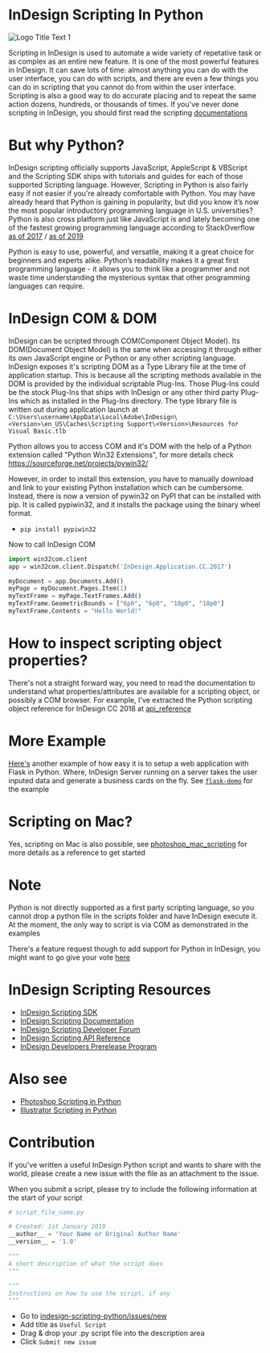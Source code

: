 # InDesign Scripting In Python
![](https://i.imgur.com/mnmAIDH.png "Logo Title Text 1")

Scripting in InDesign is used to automate a wide variety of repetative task or as complex as an entire new feature. It is one of the most powerful features in InDesign. It can save lots of time: almost anything you can do with the user interface, you can do with scripts, and there are even a few things you can do in scripting that you cannot do from within the user interface. Scripting is also a good way to do accurate placing and to repeat the same action dozens, hundreds, or thousands of times. If you've never done scripting in InDesign, you should first read the scripting [documentations](https://console.adobe.io/downloads/id)

# But why Python?
InDesign scripting officially supports JavaScript, AppleScript & VBScript and the Scripting SDK ships with tutorials and guides for each of those supported Scripting language. However, Scripting in Python is also fairly easy if not easier if you're already comfortable with Python. You may have already heard that Python is gaining in popularity, but did you know it’s now the most popular introductory programming language in U.S. universities? Python is also cross platform just like JavaScript is and lately becoming one of the fastest growing programming language according to StackOverflow [as of 2017](https://stackoverflow.blog/2017/09/06/incredible-growth-python) / [as of 2019](https://insights.stackoverflow.com/survey/2019#key-results)

Python is easy to use, powerful, and versatile, making it a great choice for beginners and experts alike. Python’s readability makes it a great first programming language - it allows you to think like a programmer and not waste time understanding the mysterious syntax that other programming languages can require.

# InDesign COM & DOM
InDesign can be scripted through COM(Component Object Model). Its DOM(Document Object Model) is the same when accessing it through either its own JavaScript engine or Python or any other scripting language. InDesign exposes it's scripting DOM as a Type Library file at the time of application startup. This is because all the scripting methods available in the DOM is provided by the individual scriptable Plug-Ins. Those Plug-Ins could be the stock Plug-Ins that ships with InDesign or any other third party Plug-Ins which as installed in the Plug-Ins directory. The type library file is written out during application launch at `C:\Users\username\AppData\Local\Adobe\InDesign\<Version>\en_US\Caches\Scripting Support\<Version>\Resources for Visual Basic.tlb`

Python allows you to access COM and it's DOM with the help of a Python extension called  "Python Win32 Extensions", for more details check https://sourceforge.net/projects/pywin32/

However, in order to install this extension, you have to manually download and link to your existing Python installation which can be cumbersome. Instead, there is now a version of pywin32 on PyPI that can be installed with pip. It is called pypiwin32, and it installs the package using the binary wheel format.

* `pip install pypiwin32`

Now to call InDesign COM

```python
import win32com.client
app = win32com.client.Dispatch('InDesign.Application.CC.2017')

myDocument = app.Documents.Add()
myPage = myDocument.Pages.Item(1)
myTextFrame = myPage.TextFrames.Add()
myTextFrame.GeometricBounds = ["6p0", "6p0", "18p0", "18p0"]
myTextFrame.Contents = "Hello World!"
```
# How to inspect scripting object properties?
There's not a straight forward way, you need to read the documentation to understand what properties/attributes are available for a scripting object, or possibly a COM browser. For example, I've extracted the Python scripting object reference for InDesign CC 2018 at [api_reference](https://github.com/lohriialo/indesign-scripting-python/tree/master/api_reference)

# More Example
[Here's](https://github.com/lohriialo/indesign-scripting-python/tree/master/flask-demo) another example of how easy it is to setup a web application with Flask in Python. Where, InDesign Server running on a server takes the user inputed data and generate a business cards on the fly. See [`flask-demo`](https://github.com/lohriialo/indesign-scripting-python/tree/master/flask-demo) for the example

# Scripting on Mac?
Yes, scripting on Mac is also possible, see [photoshop_mac_scripting](https://github.com/lohriialo/photoshop-scripting-python/tree/master/mac_scripting) for more details as a reference to get started

# Note
Python is not directly supported as a first party scripting language, so you cannot drop a python file in the scripts folder and have InDesign execute it. At the moment, the only way to script is via COM as demonstrated in the examples

There's a feature request though to add support for Python in InDesign, you might want to go give your vote [here](https://indesign.uservoice.com/forums/601021-adobe-indesign-feature-requests/suggestions/32193772-add-python-to-the-list-of-supported-scripting-lang)

# InDesign Scripting Resources
* [InDesign Scripting SDK](https://developer.adobe.com)
* [InDesign Scripting Documentation](https://developer.adobe.com)
* [InDesign Scripting Developer Forum](https://community.adobe.com/t5/indesign/ct-p/ct-indesign?page=1&sort=latest_replies&filter=all&lang=all&tabid=discussions&topics=label-scripting%2Clabel-sdk)
* [InDesign Scripting API Reference](https://www.indesignjs.de/extendscriptAPI/indesign-latest)
* [InDesign Developers Prerelease Program](https://www.adobeprerelease.com/beta/D1A76A97-F7DC-4552-DE3C-FF5F211C7492)

# Also see 
* [Photoshop Scripting in Python](https://github.com/lohriialo/photoshop-scripting-python)
* [Illustrator Scripting in Python](https://github.com/lohriialo/illustrator-scripting-python)

# Contribution
If you've written a useful InDesign Python script and wants to share with the world, please create a new issue with the file as an attachment to the issue.

When you submit a script, please try to include the following information at the start of your script
```python
# script_file_name.py

# Created: 1st January 2019
__author__ = 'Your Name or Original Author Name'
__version__ = '1.0'

"""
A short description of what the script does
"""

"""
Instructions on how to use the script, if any
"""

```
* Go to  [indesign-scripting-python/issues/new](https://github.com/lohriialo/indesign-scripting-python/issues/new)
* Add title  as `Useful Script`
* Drag & drop your .py script file into the description area
* Click `Submit new issue`
